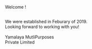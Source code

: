 
<p class="index">
Welcome !<br><br>

We were established in Feburary of 2019.<br>
Looking forward to working with you!<br>
<br>
Yamalaya MutliPurposes <br>Private Limited
</p>
